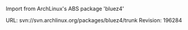 Import from ArchLinux's ABS package 'bluez4'

URL: svn://svn.archlinux.org/packages/bluez4/trunk
Revision: 196284
